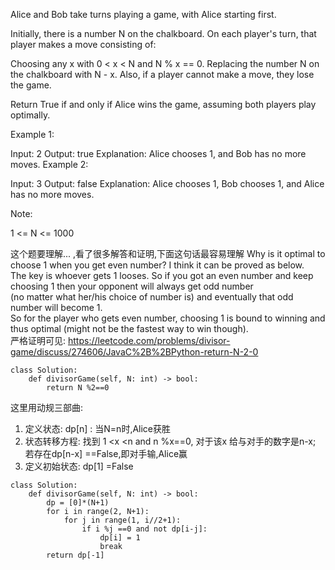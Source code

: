 Alice and Bob take turns playing a game, with Alice starting first.

Initially, there is a number N on the chalkboard.  On each player's turn, that player makes a move consisting of:

Choosing any x with 0 < x < N and N % x == 0.
Replacing the number N on the chalkboard with N - x.
Also, if a player cannot make a move, they lose the game.

Return True if and only if Alice wins the game, assuming both players play optimally.

 

Example 1:

Input: 2
Output: true
Explanation: Alice chooses 1, and Bob has no more moves.
Example 2:

Input: 3
Output: false
Explanation: Alice chooses 1, Bob chooses 1, and Alice has no more moves.
 

Note:

1 <= N <= 1000



这个题要理解...  ,看了很多解答和证明,下面这句话最容易理解
Why is it optimal to choose 1 when you get even number? I think it can be proved as below.  
The key is whoever gets 1 looses. So if you got an even number and keep choosing 1 then your opponent will always get odd number  
(no matter what her/his choice of number is) and eventually that odd number will become 1.   
So for the player who gets even number, choosing 1 is bound to winning and thus optimal (might not be the fastest way to win though).  
严格证明可见: https://leetcode.com/problems/divisor-game/discuss/274606/JavaC%2B%2BPython-return-N-2-0

```
class Solution:
    def divisorGame(self, N: int) -> bool:
        return N %2==0
```


这里用动规三部曲:
1. 定义状态: dp[n] : 当N=n时,Alice获胜
2. 状态转移方程: 找到 1 <x <n and n %x==0, 对于该x 给与对手的数字是n-x; 若存在dp[n-x] ==False,即对手输,Alice赢
3. 定义初始状态: dp[1] =False
```
class Solution:
    def divisorGame(self, N: int) -> bool:
        dp = [0]*(N+1)
        for i in range(2, N+1):
            for j in range(1, i//2+1):
                if i %j ==0 and not dp[i-j]:
                    dp[i] = 1
                    break
        return dp[-1]
        
```
